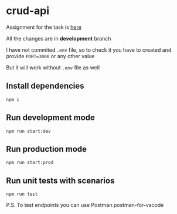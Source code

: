 # crud-api

Assignment for the task is [here](https://github.com/AlreadyBored/nodejs-assignments/blob/main/assignments/crud-api/assignment.md)

All the changes are in **development** branch

I have not commited `.env` file, so to check it you have to created and provide `PORT=3000` or any other value

But it will work without `.env` file as well


## Install dependencies

```
npm i
```

## Run development mode

```
npm run start:dev
```

## Run production mode

```
npm run start:prod
```

## Run unit tests with scenarios

```
npm run test
```

P.S. To test endpoints you can use Postman.postman-for-vscode
